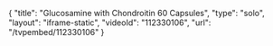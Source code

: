 {
    "title": "Glucosamine with Chondroitin  60 Capsules",
    "type": "solo",
    "layout": "iframe-static",
    "videoId": "112330106",
    "url": "\/tvpembed\/112330106"
}
